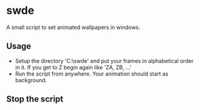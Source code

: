 # swde
A small script to set animated wallpapers in windows.
## Usage
* Setup the directory 'C:\swde' and put your frames in alphabetical order in it. If you get to Z begin again like 'ZA, ZB, ...'
* Run the script from anywhere. Your animation should start as background.
## Stop the script
